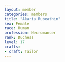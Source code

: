 ```yaml
---
layout: member
categories: members
title: "Akaria Rubeathin"
sex: Female
race: Human
profession: Necromancer
rank: Duchess
level: 17
crafts:
- craft: Tailor
---
```

